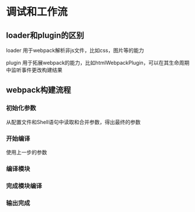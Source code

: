 # 调试和工作流

## loader和plugin的区别

loader 用于webpack解析非js文件，比如css，图片等的能力

plugin 用于拓展webpack的能力，比如htmlWebpackPlugin，可以在其生命周期中监听事件更改构建结果

## webpack构建流程

### 初始化参数

从配置文件和Shell语句中读取和合并参数，得出最终的参数

### 开始编译

使用上一步的参数

### 编译模块

### 完成模块编译

### 输出完成
